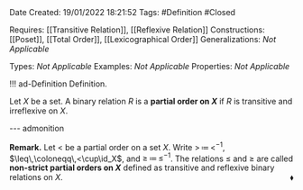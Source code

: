 <br />
<br />

Date Created: 19/01/2022 18:21:52
Tags: #Definition #Closed 

Requires: [[Transitive Relation]], [[Reflexive Relation]]
Constructions: [[Poset]], [[Total Order]], [[Lexicographical Order]]
Generalizations: _Not Applicable_

Types: _Not Applicable_
Examples: _Not Applicable_ 
Properties: _Not Applicable_

!!! ad-Definition Definition.

Let $X$ be a set. A binary relation $R$ is a **partial order on $X$** if $R$ is transitive and irreflexive on $X$.

--- admonition

**Remark.** Let $<$ be a partial order on a set $X$. Write $>\,\coloneqq\,<^{-1}$, $\leq\,\coloneqq\,<\cup\id_X$, and $\geq\,\coloneqq\,\leq^{-1}$. The relations $\leq$ and $\geq$ are called **non-strict partial orders on $X$** defined as transitive and reflexive binary relations on $X$.<span style="float:right;">$\blacklozenge$</span>
